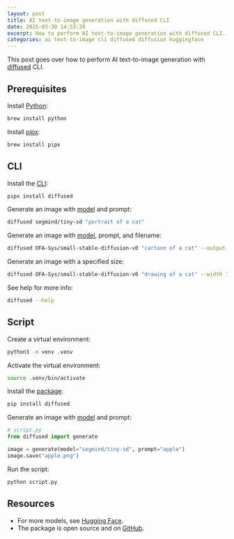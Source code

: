 ```yaml
---
layout: post
title: AI text-to-image generation with diffused CLI
date: 2025-03-30 14:53:29
excerpt: How to perform AI text-to-image generation with diffused CLI.
categories: ai text-to-image cli diffused diffusion huggingface
---
```


This post goes over how to perform AI text-to-image generation with [diffused](https://github.com/ai-action/diffused) CLI.

## Prerequisites

Install [Python](https://www.python.org/):

```sh
brew install python
```

Install [pipx](https://pipx.pypa.io/):

```sh
brew install pipx
```

## CLI

Install the [CLI](https://pypi.org/project/diffused/):

```sh
pipx install diffused
```

Generate an image with [model](https://huggingface.co/segmind/tiny-sd) and prompt:

```sh
diffused segmind/tiny-sd "portrait of a cat"
```

Generate an image with [model](https://huggingface.co/OFA-Sys/small-stable-diffusion-v0), prompt, and filename:

```sh
diffused OFA-Sys/small-stable-diffusion-v0 "cartoon of a cat" --output cat.jpg
```

Generate an image with a specified size:

```sh
diffused OFA-Sys/small-stable-diffusion-v0 "drawing of a cat" --width 1024 --height 1024
```

See help for more info:

```sh
diffused --help
```

## Script

Create a virtual environment:

```sh
python3 -m venv .venv
```

Activate the virtual environment:

```sh
source .venv/bin/activate
```

Install the [package](https://pypi.org/project/diffused/):

```sh
pip install diffused
```

Generate an image with [model](https://huggingface.co/segmind/tiny-sd) and prompt:

```py
# script.py
from diffused import generate

image = generate(model="segmind/tiny-sd", prompt="apple")
image.save("apple.png")
```

Run the script:

```sh
python script.py
```

## Resources

- For more models, see [Hugging Face](https://huggingface.co/models?pipeline_tag=text-to-image).
- The package is open source and on [GitHub](https://github.com/ai-action/diffused).
